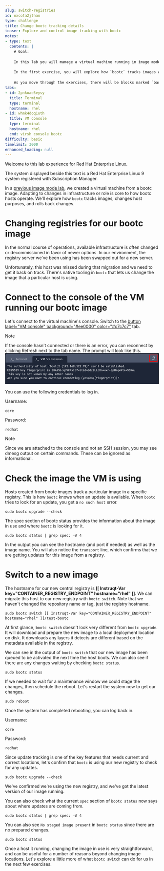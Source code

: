 ```yaml
---
slug: switch-registries
id: oxcota2jthao
type: challenge
title: Change bootc tracking details
teaser: Explore and control image tracking with bootc
notes:
- type: text
  contents: |
    # Goal:

    In this lab you will manage a virtual machine running in image mode. You'll explore how bootc tracks images, changes host purposes, and rolls back changes.

    In the first exercise, you will explore how `bootc` tracks images and get an imported VM using a new registry.

    As you move through the exercises, there will be blocks marked `bash` with commands to be run in the right side bar. These may also have a `copy` feature to place the command into your buffer for pasting, and a `run` feature which will automatically execute the command. You can use any of these methods to complete the exercises.
tabs:
- id: 2pnkoae5eysy
  title: Terminal
  type: terminal
  hostname: rhel
- id: whmk4doq1uth
  title: VM console
  type: terminal
  hostname: rhel
  cmd: virsh console bootc
difficulty: basic
timelimit: 3000
enhanced_loading: null
---
```


Welcome to this lab experience for Red Hat Enterprise Linux.

The system displayed beside this text is a Red Hat Enterprise Linux 9 system registered with Subscription Manager.

In a [previous image mode lab](https://www.redhat.com/en/introduction-to-image-mode-for-red-hat-enterprise-linux-interactive-lab), we created a virtual machine from a bootc image. Adapting to changes in infrastructure or role is core to how bootc hosts operate. We'll explore how `bootc` tracks images, changes host purposes, and rolls back changes.

Changing registries for our bootc image
===

In the normal course of operations, available infrastructure is often changed or decommissioned in favor of newer options. In our environment, the registry server we've been using has been swapped out for a new server.

Unfortunately, this host was missed during that migration and we need to get it back on track. There's native tooling in `bootc` that lets us change the image that a particular host is using.

Connect to the console of the VM running our bootc image
===

Let's connect to the virtual machine's console. Switch to the [button label="VM console" background="#ee0000" color="#c7c7c7"](tab-1) tab.

> [!NOTE]
> If the console hasn't connected or there is an error, you can reconnect by clicking Refresh next to the tab name. The prompt will look like this. ![](../assets/terminal_prompt.png)

You can use the following credentials to log in.

Username:

```bash,run
core
```

Password:

```bash,run
redhat
```
> [!NOTE]
> Since we are attached to the console and not an SSH session, you may see dmesg output on certain commands. These can be ignored as informational.

Check the image the VM is using
===
Hosts created from bootc images track a particular image in a specific registry. This is how `bootc` knows when an update is available.  When `bootc` tries to look for an update, you get a `no such host` error.

```bash,run
sudo bootc upgrade --check
```

The spec section of bootc status provides the information about the image in use and where `bootc` is looking for it.

```bash,run
sudo bootc status | grep spec: -A 4
```
In the output you can see the hostname (and port if needed) as well as the image name. You will also notice the `transport` line, which confirms that we are getting updates for this image from a registry.

Switch to a new image
===
The hostname for our new central registry is **[[ Instruqt-Var key="CONTAINER_REGISTRY_ENDPOINT" hostname="rhel" ]]**.
We can migrate this host to our new registry with `bootc switch`. Note that we haven't changed the repository name or tag, just the registry hostname.
```bash,run
sudo bootc switch [[ Instruqt-Var key="CONTAINER_REGISTRY_ENDPOINT" hostname="rhel" ]]/test-bootc
```

At first glance, `bootc switch` doesn't look very different from `bootc upgrade`. It will download and prepare the new image to a local deployment location on disk. It downloads any layers it detects are different based on the metadata available in the registry.

We can see in the output of `bootc switch` that our new image has been queued to be activated the next time the host boots. We can also see if there are any changes waiting by checking `bootc status`. 

```bash,run
sudo bootc status
```

If we needed to wait for a maintenance window we could stage the changes, then schedule the reboot. Let's restart the system now to get our changes.

```bash,run
sudo reboot
```

Once the system has completed rebooting, you can log back in.

Username:

```bash,run
core
```

Password:

```bash,run
redhat
```

Since update tracking is one of the key features that needs current and correct locations, let's confirm that `bootc` is using our new registry to check for any updates.

```bash,run
sudo bootc upgrade --check
```
We've confirmed we're using the new registry, and we've got the latest version of our image running.

You can also check what the current `spec` section of `bootc status` now says about where updates are coming from.
```bash,run
sudo bootc status | grep spec: -A 4
```
You can also see `No staged image present` in `bootc status` since there are no prepared changes.

```bash,run
sudo bootc status
```

Once a host it running, changing the image in use is very straightforward, and can be useful for a number of reasons beyond changing image locations. Let's explore a little more of what `bootc switch` can do for us in the next few exercises.
